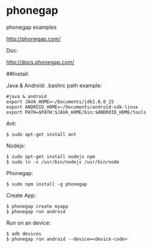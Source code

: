 phonegap
========

phonegap examples

http://phonegap.com/

Doc:

http://docs.phonegap.com/

##Install:

Java & Android: .bashrc path example:
```
#java & android
export JAVA_HOME=~/Documents/jdk1.8.0_25
export ANDROID_HOME=~/Documents/android-sdk-linux
export PATH=$PATH:$JAVA_HOME/bin:$ANDROID_HOME/tools
```
Ant:
```
$ sudo apt-get install ant
```

Nodejs:
```
$ sudo apt-get install nodejs npm
$ sudo ln -s /usr/bin/nodejs /usr/bin/node
```

Phonegap:
```
$ sudo npm install -g phonegap
```
Create App:
```
$ phonegap create myapp
$ phonegap run android
```
Run on an device:

```
$ adb devices
$ phonegap run android --device=<device-code>
```

